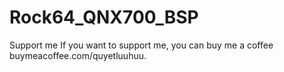 # Rock64_QNX700_BSP
Support me
If you want to support me, you can buy me a coffee buymeacoffee.com/quyetluuhuu.
